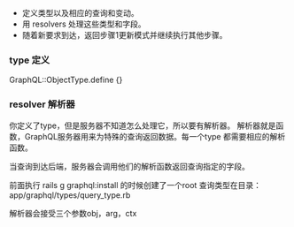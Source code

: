 
* 定义类型以及相应的查询和变动。
* 用 resolvers 处理这些类型和字段。
* 随着新要求到达，返回步骤1更新模式并继续执行其他步骤。

### type 定义

GraphQL::ObjectType.define {}

### resolver 解析器

你定义了type，但是服务器不知道怎么处理它，所以要有解析器。
解析器就是函数，GraphQL服务器用来为特殊的查询返回数据。每一个type
都需要相应的解析函数。

当查询到达后端，服务器会调用他们的解析函数返回查询指定的字段。

前面执行 rails g graphql:install 的时候创建了一个root 查询类型在目录：
app/graphql/types/query_type.rb

解析器会接受三个参数obj，arg，ctx


